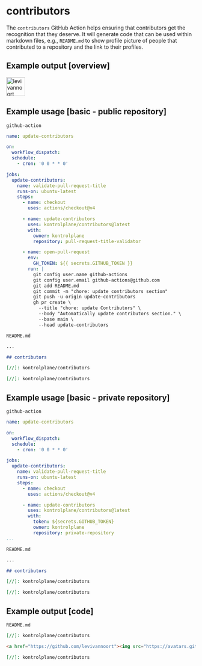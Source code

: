 # contributors

The `contributors` GitHub Action helps ensuring that contributors get the recognition that they deserve. It will generate code that can be used within markdown files, e.g., `README.md` to show profile picture of people that contributed to a repository and the link to their profiles.

## Example output [overview]

[//]: kontrolplane/contributors

<a href="https://github.com/levivannoort"><img src="https://avatars.githubusercontent.com/u/73097785?v=4" title="levivannoort" width="50" height="50"></a>

[//]: kontrolplane/contributors

## Example usage [basic - public repository]

`github-action`
```yaml
name: update-contributors

on:
  workflow_dispatch:
  schedule:
    - cron: '0 0 * * 0'

jobs:
  update-contributors:
    name: validate-pull-request-title
    runs-on: ubuntu-latest
    steps:
      - name: checkout
        uses: actions/checkout@v4

      - name: update-contributors
        uses: kontrolplane/contributors@latest
        with:
          owner: kontrolplane
          repository: pull-request-title-validator

      - name: open-pull-request
        env:
          GH_TOKEN: ${{ secrets.GITHUB_TOKEN }}
        run: |
          git config user.name github-actions
          git config user.email github-actions@github.com
          git add README.md
          git commit -m "chore: update contributors section"
          git push -u origin update-contributors
          gh pr create \
            --title "chore: update Contributors" \
            --body "Automatically update contributors section." \
            --base main \
            --head update-contributors
```

`README.md`
```markdown
...

## contributors

[//]: kontrolplane/contributors

[//]: kontrolplane/contributors
```

## Example usage [basic - private repository]

`github-action`
```yaml
name: update-contributors

on:
  workflow_dispatch:
  schedule:
    - cron: '0 0 * * 0'

jobs:
  update-contributors:
    name: validate-pull-request-title
    runs-on: ubuntu-latest
    steps:
      - name: checkout
        uses: actions/checkout@v4

      - name: update-contributors
        uses: kontrolplane/contributors@latest
        with:
          token: ${secrets.GITHUB_TOKEN}
          owner: kontrolplane
          repository: private-repository
...
```

`README.md`
```markdown
...

## contributors

[//]: kontrolplane/contributors

[//]: kontrolplane/contributors
```

## Example output [code]

`README.md`

```markdown
[//]: kontrolplane/contributors

<a href="https://github.com/levivannoort"><img src="https://avatars.githubusercontent.com/u/73097785?v=4" title="levivannoort" width="50" height="50"></a>

[//]: kontrolplane/contributors
```
